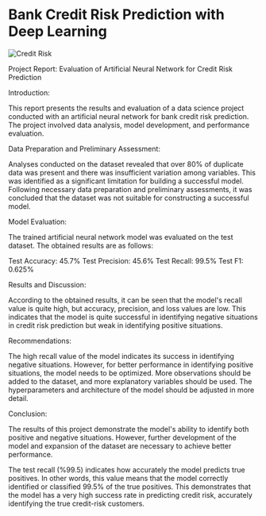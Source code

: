 #   Bank Credit Risk Prediction with Deep Learning

![Credit Risk](https://github.com/melisk12/Bank_Credit_Risk_Prediction_with_Deep_Learning/assets/129781468/0b7f017e-a5a5-4036-bf46-d5c4217ef5b7)

Project Report: Evaluation of Artificial Neural Network for Credit Risk Prediction

Introduction:

This report presents the results and evaluation of a data science project conducted with an artificial neural network for bank credit risk prediction. The project involved data analysis, model development, and performance evaluation.

Data Preparation and Preliminary Assessment:

Analyses conducted on the dataset revealed that over 80% of duplicate data was present and there was insufficient variation among variables. This was identified as a significant limitation for building a successful model. Following necessary data preparation and preliminary assessments, it was concluded that the dataset was not suitable for constructing a successful model.

Model Evaluation:

The trained artificial neural network model was evaluated on the test dataset. The obtained results are as follows:

Test Accuracy: 45.7%
Test Precision: 45.6%
Test Recall: 99.5%
Test F1: 0.625%

Results and Discussion:

According to the obtained results, it can be seen that the model's recall value is quite high, but accuracy, precision, and loss values are low. This indicates that the model is quite successful in identifying negative situations in credit risk prediction but weak in identifying positive situations.

Recommendations:

The high recall value of the model indicates its success in identifying negative situations. However, for better performance in identifying positive situations, the model needs to be optimized.
More observations should be added to the dataset, and more explanatory variables should be used.
The hyperparameters and architecture of the model should be adjusted in more detail.

Conclusion:

The results of this project demonstrate the model's ability to identify both positive and negative situations. However, further development of the model and expansion of the dataset are necessary to achieve better performance.

The test recall (%99.5) indicates how accurately the model predicts true positives. In other words, this value means that the model correctly identified or classified 99.5% of the true positives. This demonstrates that the model has a very high success rate in predicting credit risk, accurately identifying the true credit-risk customers.

